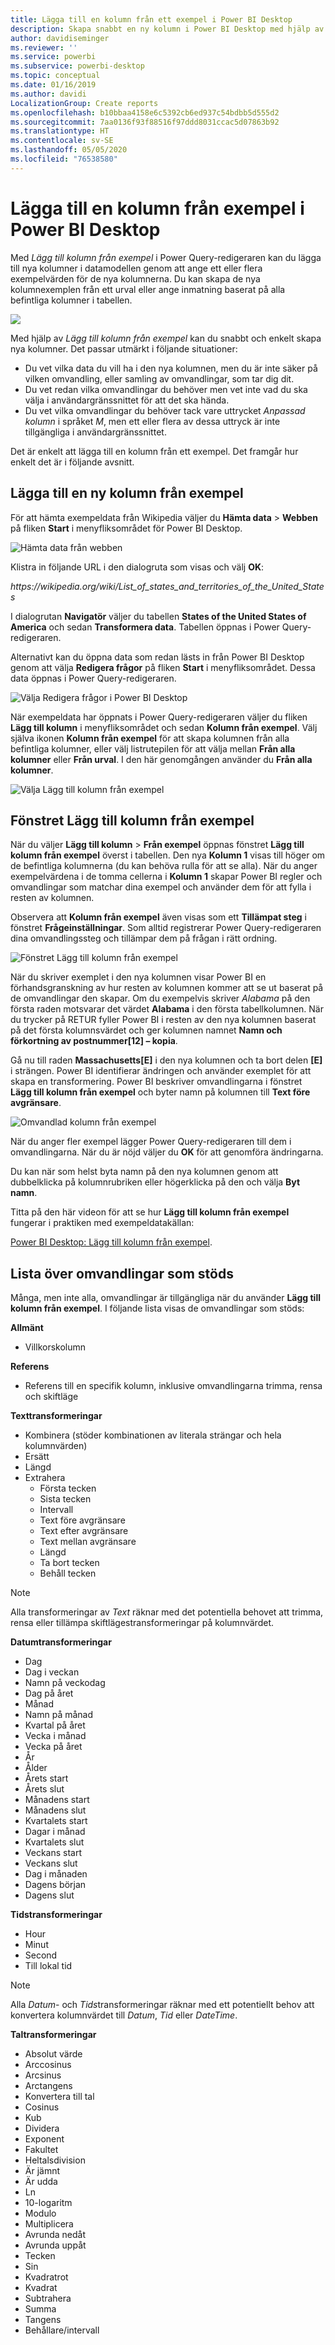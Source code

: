 ```yaml
---
title: Lägga till en kolumn från ett exempel i Power BI Desktop
description: Skapa snabbt en ny kolumn i Power BI Desktop med hjälp av befintliga kolumner som exempel.
author: davidiseminger
ms.reviewer: ''
ms.service: powerbi
ms.subservice: powerbi-desktop
ms.topic: conceptual
ms.date: 01/16/2019
ms.author: davidi
LocalizationGroup: Create reports
ms.openlocfilehash: b10bbaa4158e6c5392cb6ed937c54bdbb5d555d2
ms.sourcegitcommit: 7aa0136f93f88516f97ddd8031ccac5d07863b92
ms.translationtype: HT
ms.contentlocale: sv-SE
ms.lasthandoff: 05/05/2020
ms.locfileid: "76538580"
---
```

# <a name="add-a-column-from-examples-in-power-bi-desktop"></a>Lägga till en kolumn från exempel i Power BI Desktop
Med *Lägg till kolumn från exempel* i Power Query-redigeraren kan du lägga till nya kolumner i datamodellen genom att ange ett eller flera exempelvärden för de nya kolumnerna. Du kan skapa de nya kolumnexemplen från ett urval eller ange inmatning baserat på alla befintliga kolumner i tabellen.

![](media/desktop-add-column-from-example/add-column-from-example_01.png)

Med hjälp av *Lägg till kolumn från exempel* kan du snabbt och enkelt skapa nya kolumner. Det passar utmärkt i följande situationer:

- Du vet vilka data du vill ha i den nya kolumnen, men du är inte säker på vilken omvandling, eller samling av omvandlingar, som tar dig dit.
- Du vet redan vilka omvandlingar du behöver men vet inte vad du ska välja i användargränssnittet för att det ska hända.
- Du vet vilka omvandlingar du behöver tack vare uttrycket *Anpassad kolumn* i språket *M*, men ett eller flera av dessa uttryck är inte tillgängliga i användargränssnittet.

Det är enkelt att lägga till en kolumn från ett exempel. Det framgår hur enkelt det är i följande avsnitt.

## <a name="add-a-new-column-from-examples"></a>Lägga till en ny kolumn från exempel

För att hämta exempeldata från Wikipedia väljer du **Hämta data** > **Webben** på fliken **Start** i menyfliksområdet för Power BI Desktop. 

![Hämta data från webben](media/desktop-add-column-from-example/add-column-from-example_02.png)

Klistra in följande URL i den dialogruta som visas och välj **OK**: 

*https:\//wikipedia.org/wiki/List_of_states_and_territories_of_the_United_States*

I dialogrutan **Navigatör** väljer du tabellen **States of the United States of America** och sedan **Transformera data**. Tabellen öppnas i Power Query-redigeraren.

Alternativt kan du öppna data som redan lästs in från Power BI Desktop genom att välja **Redigera frågor** på fliken **Start** i menyfliksområdet. Dessa data öppnas i Power Query-redigeraren. 

![Välja Redigera frågor i Power BI Desktop](media/desktop-add-column-from-example/add-column-from-example_05.png)

När exempeldata har öppnats i Power Query-redigeraren väljer du fliken **Lägg till kolumn** i menyfliksområdet och sedan **Kolumn från exempel**. Välj själva ikonen **Kolumn från exempel** för att skapa kolumnen från alla befintliga kolumner, eller välj listrutepilen för att välja mellan **Från alla kolumner** eller **Från urval**. I den här genomgången använder du **Från alla kolumner**.

![Välja Lägg till kolumn från exempel](media/desktop-add-column-from-example/add-column-from-example_03.png)

## <a name="add-column-from-examples-pane"></a>Fönstret Lägg till kolumn från exempel
När du väljer **Lägg till kolumn** > **Från exempel** öppnas fönstret **Lägg till kolumn från exempel** överst i tabellen. Den nya **Kolumn 1** visas till höger om de befintliga kolumnerna (du kan behöva rulla för att se alla). När du anger exempelvärdena i de tomma cellerna i **Kolumn 1** skapar Power BI regler och omvandlingar som matchar dina exempel och använder dem för att fylla i resten av kolumnen.

Observera att **Kolumn från exempel** även visas som ett **Tillämpat steg** i fönstret **Frågeinställningar**. Som alltid registrerar Power Query-redigeraren dina omvandlingssteg och tillämpar dem på frågan i rätt ordning.

![Fönstret Lägg till kolumn från exempel](media/desktop-add-column-from-example/add-column-from-example_04.png)

När du skriver exemplet i den nya kolumnen visar Power BI en förhandsgranskning av hur resten av kolumnen kommer att se ut baserat på de omvandlingar den skapar. Om du exempelvis skriver *Alabama* på den första raden motsvarar det värdet **Alabama** i den första tabellkolumnen. När du trycker på RETUR fyller Power BI i resten av den nya kolumnen baserat på det första kolumnsvärdet och ger kolumnen namnet **Namn och förkortning av postnummer[12] – kopia**.

Gå nu till raden **Massachusetts[E]** i den nya kolumnen och ta bort delen **[E]** i strängen. Power BI identifierar ändringen och använder exemplet för att skapa en transformering. Power BI beskriver omvandlingarna i fönstret **Lägg till kolumn från exempel** och byter namn på kolumnen till **Text före avgränsare**. 

![Omvandlad kolumn från exempel](media/desktop-add-column-from-example/add-column-from-example_06.png)

När du anger fler exempel lägger Power Query-redigeraren till dem i omvandlingarna. När du är nöjd väljer du **OK** för att genomföra ändringarna. 

Du kan när som helst byta namn på den nya kolumnen genom att dubbelklicka på kolumnrubriken eller högerklicka på den och välja **Byt namn**. 

Titta på den här videon för att se hur **Lägg till kolumn från exempel** fungerar i praktiken med exempeldatakällan: 

[Power BI Desktop: Lägg till kolumn från exempel](https://www.youtube.com/watch?v=-ykbVW9wQfw). 

## <a name="list-of-supported-transformations"></a>Lista över omvandlingar som stöds
Många, men inte alla, omvandlingar är tillgängliga när du använder **Lägg till kolumn från exempel**. I följande lista visas de omvandlingar som stöds:

**Allmänt**

- Villkorskolumn

**Referens**
  
- Referens till en specifik kolumn, inklusive omvandlingarna trimma, rensa och skiftläge

**Texttransformeringar**

- Kombinera (stöder kombinationen av literala strängar och hela kolumnvärden)
- Ersätt
- Längd
- Extrahera   
  - Första tecken
  - Sista tecken
  - Intervall
  - Text före avgränsare
  - Text efter avgränsare
  - Text mellan avgränsare
  - Längd
  - Ta bort tecken
  - Behåll tecken

> [!NOTE]
> Alla transformeringar av *Text* räknar med det potentiella behovet att trimma, rensa eller tillämpa skiftlägestransformeringar på kolumnvärdet.

**Datumtransformeringar**

- Dag
- Dag i veckan
- Namn på veckodag
- Dag på året
- Månad
- Namn på månad
- Kvartal på året
- Vecka i månad
- Vecka på året
- År
- Ålder
- Årets start
- Årets slut
- Månadens start
- Månadens slut
- Kvartalets start
- Dagar i månad
- Kvartalets slut
- Veckans start
- Veckans slut
- Dag i månaden
- Dagens början
- Dagens slut

**Tidstransformeringar**

- Hour
- Minut
- Second  
- Till lokal tid

> [!NOTE]
> Alla *Datum*- och *Tids*transformeringar räknar med ett potentiellt behov att konvertera kolumnvärdet till *Datum*, *Tid* eller *DateTime*.

**Taltransformeringar** 

- Absolut värde
- Arccosinus
- Arcsinus
- Arctangens
- Konvertera till tal
- Cosinus
- Kub
- Dividera
- Exponent
- Fakultet
- Heltalsdivision
- Är jämnt
- Är udda
- Ln
- 10-logaritm
- Modulo
- Multiplicera
- Avrunda nedåt
- Avrunda uppåt
- Tecken
- Sin
- Kvadratrot
- Kvadrat
- Subtrahera
- Summa
- Tangens
- Behållare/intervall

